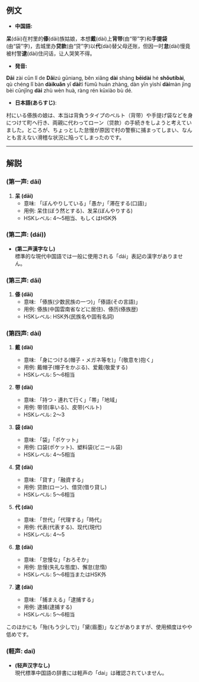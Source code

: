 ## 例文
* **中国語:**

**呆**(dāi)在村里的**傣**(dǎi)族姑娘，本想**戴**(dài)上**背带**(由“带”字)和**手提袋**(由“袋”字)，去城里办**贷款**(由“贷”字)以**代**(dài)替父母还账，但因一时**怠**(dài)慢竟被村警**逮**(dài)住问话，让人哭笑不得。  

* **発音:**

**Dāi** zài cūn lǐ de **Dǎi**zú gūniang, běn xiǎng **dài** shàng **bēidài** hé **shǒutíbài**, qù chéng lǐ bàn **dàikuǎn** yǐ **dài**tì fùmǔ huán zhàng, dàn yīn yìshí **dài**màn jìng bèi cūnjǐng **dài** zhù wèn huà, ràng rén kūxiào bù dé.  

* **日本語(あらすじ)**:  

村にいる傣族の娘は、本当は背負うタイプのベルト（背带）や手提げ袋などを身につけて町へ行き、両親に代わってローン（贷款）の手続きをしようと考えていました。ところが、ちょっとした怠慢が原因で村の警察に捕まってしまい、なんとも言えない滑稽な状況に陥ってしまったのです。

---

## 解説

### (第一声: dāi)
1. **呆 (dāi)**  
   - 意味: 「ぼんやりしている」「愚か」「滞在する(口語)」  
   - 用例: 呆住(ぼう然とする)、发呆(ぼんやりする)  
   - HSKレベル: 4〜5相当、もしくはHSK外

### (第二声: (dái))
- **(第二声漢字なし)**  
  標準的な現代中国語では一般に使用される「dái」表記の漢字がありません。

### (第三声: dǎi)
1. **傣 (dǎi)**  
   - 意味: 「傣族(少数民族の一つ)」「傣語(その言語)」  
   - 用例: 傣族(中国雲南省などに居住)、傣历(傣族歴)  
   - HSKレベル: HSK外(民族名や固有名詞)

### (第四声: dài)

1. **戴 (dài)**  
   - 意味: 「身につける(帽子・メガネ等を)」「(敬意を)抱く」  
   - 用例: 戴帽子(帽子をかぶる)、爱戴(敬愛する)  
   - HSKレベル: 5〜6相当  

2. **带 (dài)**  
   - 意味: 「持つ・連れて行く」「帯」「地域」  
   - 用例: 带领(率いる)、皮带(ベルト)  
   - HSKレベル: 2〜3  

3. **袋 (dài)**  
   - 意味: 「袋」「ポケット」  
   - 用例: 口袋(ポケット)、塑料袋(ビニール袋)  
   - HSKレベル: 4〜5相当  

4. **贷 (dài)**  
   - 意味: 「貸す」「融資する」  
   - 用例: 贷款(ローン)、借贷(借り貸し)  
   - HSKレベル: 5〜6相当  

5. **代 (dài)**  
   - 意味: 「世代」「代理する」「時代」  
   - 用例: 代表(代表する)、现代(現代)  
   - HSKレベル: 4〜5  

6. **怠 (dài)**  
   - 意味: 「怠慢な」「おろそか」  
   - 用例: 怠慢(失礼な態度)、懈怠(怠惰)  
   - HSKレベル: 5〜6相当またはHSK外  

7. **逮 (dài)**  
   - 意味: 「捕まえる」「逮捕する」  
   - 用例: 逮捕(逮捕する)  
   - HSKレベル: 5〜6相当  

このほかにも「殆(もう少しで)」「黛(眉墨)」などがありますが、使用頻度はやや低めです。

### (軽声: dai)
- **(轻声汉字なし)**  
  現代標準中国語の辞書には軽声の「dai」は確認されていません。
